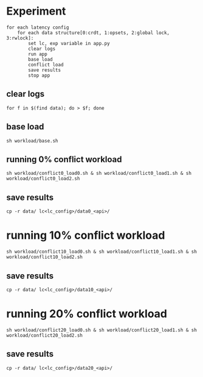 # Experiment
    for each latency config  
        for each data structure[0:crdt, 1:opsets, 2:global lock, 3:rwlock]:  
            set lc, exp variable in app.py  
            clear logs  
            run app  
            base load  
            conflict load  
            save results  
            stop app

## clear logs
    for f in $(find data); do > $f; done

## base load
    sh workload/base.sh

## running 0% conflict workload
    sh workload/conflict0_load0.sh & sh workload/conflict0_load1.sh & sh workload/conflict0_load2.sh 
## save results
    cp -r data/ lc<lc_config>/data0_<api>/

# running 10% conflict workload
    sh workload/conflict10_load0.sh & sh workload/conflict10_load1.sh & sh workload/conflict10_load2.sh 
## save results
    cp -r data/ lc<lc_config>/data10_<api>/

# running 20% conflict workload
    sh workload/conflict20_load0.sh & sh workload/conflict20_load1.sh & sh workload/conflict20_load2.sh 
## save results
    cp -r data/ lc<lc_config>/data20_<api>/